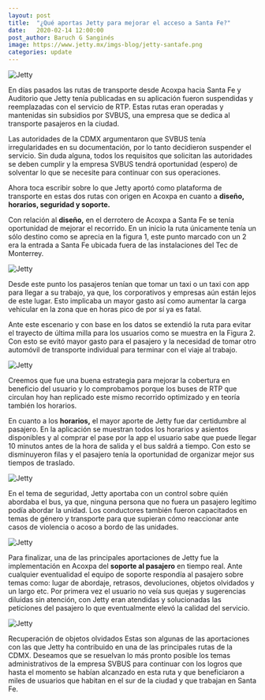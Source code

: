 ```yaml
---
layout: post
title:  "¿Qué aportas Jetty para mejorar el acceso a Santa Fe?"
date:   2020-02-14 12:00:00
post_author: Baruch G Sanginés
image: https://www.jetty.mx/imgs-blog/jetty-santafe.png
categories: update
---
```

![Jetty]({{site.baseurl}}/imgs-blog/jetty-santafe.png)

En días pasados las rutas de transporte desde  Acoxpa hacia Santa Fe y Auditorio que Jetty tenía publicadas en su aplicación fueron suspendidas y reemplazadas con el servicio de RTP. Estas rutas eran operadas y mantenidas sin subsidios por SVBUS, una empresa que se dedica al transporte pasajeros en la ciudad.

Las autoridades de la CDMX argumentaron que SVBUS tenía irregularidades en su documentación, por lo tanto decidieron suspender el servicio. Sin duda alguna, todos los requisitos que solicitan las autoridades se deben cumplir y la empresa SVBUS tendrá oportunidad (espero) de solventar lo que se necesite para continuar con sus operaciones.

Ahora toca escribir sobre lo que Jetty aportó como plataforma de transporte en estas dos rutas con origen en Acoxpa en cuanto a <b>diseño, horarios, seguridad y soporte.</b>

Con relación al <b>diseño,</b> en el derrotero de Acoxpa a Santa Fe se tenía oportunidad de mejorar el recorrido. En un inicio la ruta únicamente tenía un sólo destino como se aprecia en la figura 1, este punto marcado con un 2 era la entrada a Santa Fe ubicada fuera de las instalaciones del Tec de Monterrey.

![Jetty]({{site.baseurl}}/imgs-blog/Jetty-santafe-1.png)

Desde este punto los pasajeros tenían que tomar un taxi o un taxi con app para llegar a su trabajo, ya que, los corporativos y empresas aún están lejos de este lugar. Esto implicaba un mayor gasto así como aumentar la carga vehicular en la zona que en horas pico de por sí ya es fatal.

Ante este escenario y con base en los datos se extendió la ruta para evitar el trayecto de última milla para los usuarios como se muestra en la Figura 2. Con esto se evitó mayor gasto para el pasajero y la necesidad de tomar otro automóvil de transporte individual para terminar con el viaje al trabajo.

![Jetty]({{site.baseurl}}/imgs-blog/Jetty-santafe-2.png)

Creemos que fue una buena estrategia para mejorar la cobertura en beneficio del usuario  y lo comprobamos porque los buses de RTP que circulan hoy  han replicado este mismo recorrido optimizado y en teoría también los horarios.

En cuanto a los <b>horarios,</b> el mayor aporte de Jetty fue dar certidumbre al pasajero. En la aplicación se muestran todos los horarios y asientos disponibles y al comprar el pase por la app el usuario sabe que puede llegar 10 minutos antes de la hora de salida y el bus saldrá a tiempo. Con esto se disminuyeron filas y el pasajero tenía la oportunidad de organizar mejor sus tiempos de traslado.

![Jetty]({{site.baseurl}}/imgs-blog/Jetty-santafe-3.png)

En el tema de seguridad, Jetty aportaba con un control sobre quién abordaba el bus, ya que, ninguna persona que no fuera un pasajero legítimo podía abordar la unidad. Los conductores también fueron capacitados en temas de género y transporte para que supieran cómo reaccionar ante casos de violencia o acoso a bordo de las unidades.

![Jetty]({{site.baseurl}}/imgs-blog/Jetty-santafe-4.png)

Para finalizar, una de las principales aportaciones de Jetty fue la implementación en Acoxpa del <b>soporte al pasajero</b> en tiempo real. Ante cualquier eventualidad el equipo de soporte respondía al pasajero sobre temas como: lugar de abordaje, retrasos, devoluciones, objetos olvidados y un largo etc. Por primera vez el usuario no veía sus quejas y sugerencias diluidas sin atención, con Jetty eran atendidas y solucionadas las peticiones del pasajero lo que eventualmente elevó la calidad del servicio.

![Jetty]({{site.baseurl}}/imgs-blog/Jetty-santafe-5.png)

Recuperación de objetos olvidados
Estas son algunas de las aportaciones con las que Jetty ha contribuido en una de las principales rutas de la CDMX. Deseamos que se resuelvan lo más pronto posible los temas administrativos de la empresa SVBUS para continuar con los logros que hasta el momento se habían alcanzado en esta ruta y que beneficiaron a miles de usuarios que habitan en el sur de la ciudad y que trabajan en Santa Fe.


